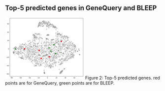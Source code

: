 ## Top-5 predicted genes in GeneQuery and BLEEP

![Figure 2](visualization_top_predicted.png)
Figure 2: Top-5 predicted genes. red points are for GeneQuery, green points are for BLEEP.
